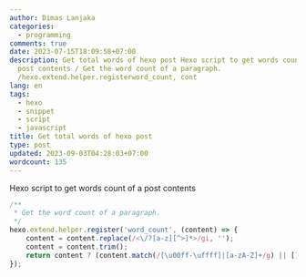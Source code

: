 ```yaml
---
author: Dimas Lanjaka
categories:
  - programming
comments: true
date: 2023-07-15T18:09:58+07:00
description: Get total words of hexo post Hexo script to get words count of a
  post contents / Get the word count of a paragraph.
  /hexo.extend.helper.registerword_count, cont
lang: en
tags:
  - hexo
  - snippet
  - script
  - javascript
title: Get total words of hexo post
type: post
updated: 2023-09-03T04:28:03+07:00
wordcount: 135
---
```


Hexo script to get words count of a post contents

```js
/**
 * Get the word count of a paragraph.
 */
hexo.extend.helper.register('word_count', (content) => {
    content = content.replace(/<\/?[a-z][^>]*>/gi, '');
    content = content.trim();
    return content ? (content.match(/[\u00ff-\uffff]|[a-zA-Z]+/g) || []).length : 0;
});
```
